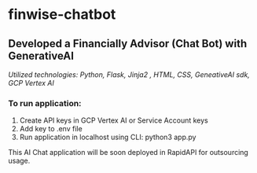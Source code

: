 # finwise-chatbot
## Developed a Financially Advisor (Chat Bot) with GenerativeAI 
_Utilized technologies: Python, Flask, Jinja2 , HTML, CSS, GeneativeAI sdk, GCP Vertex AI_
### To run application:
1. Create API keys in GCP Vertex AI or Service Account keys
2. Add key to .env file
3. Run application in localhost using CLI: python3 app.py

This AI Chat application will be soon deployed in RapidAPI for outsourcing usage.
